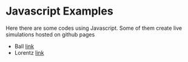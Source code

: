 # Javascript Examples

Here there are some codes using Javascript. Some of them create live simulations hosted on github pages

  - Ball [link](https://jmsevillam.github.io/Learning/Javascript/box/box.html)
  - Lorentz [link](https://jmsevillam.github.io/Learning/Javascript/Lorentz/Lorentz.html)
